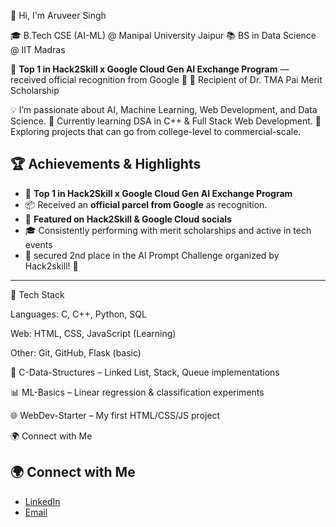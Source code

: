 👋 Hi, I'm Aruveer Singh

🎓 B.Tech CSE (AI-ML) @ Manipal University Jaipur
📚 BS in Data Science @ IIT Madras

🚀 **Top 1 in Hack2Skill x Google Cloud Gen AI Exchange Program** — received official recognition from Google 🎁 
🏅 Recipient of Dr. TMA Pai Merit Scholarship
 
💡 I’m passionate about AI, Machine Learning, Web Development, and Data Science.
🌱 Currently learning DSA in C++ & Full Stack Web Development.
🚀 Exploring projects that can go from college-level to commercial-scale.

## 🏆 Achievements & Highlights  
- 🥇 **Top 1 in Hack2Skill x Google Cloud Gen AI Exchange Program**  
- 📦 Received an **official parcel from Google** as recognition.  
- 📢 **Featured on Hack2Skill & Google Cloud socials**  
- 🎓 Consistently performing with merit scholarships and active in tech events
- 🥈 secured 2nd place  in the AI Prompt Challenge organized by Hack2skill! 🎉


---

🔧 Tech Stack

Languages: C, C++, Python, SQL

Web: HTML, CSS, JavaScript (Learning)

Other: Git, GitHub, Flask (basic)


🔗 C-Data-Structures
 – Linked List, Stack, Queue implementations

📊 ML-Basics
 – Linear regression & classification experiments

🌐 WebDev-Starter
 – My first HTML/CSS/JS project






🌍 Connect with Me

## 🌍 Connect with Me  

- [LinkedIn](https://www.linkedin.com/in/aruveer-singh)  
- [Email](mailto:aruveeryadav.com)  
